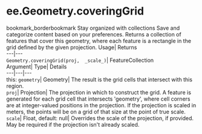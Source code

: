  
#  ee.Geometry.coveringGrid 
bookmark_borderbookmark Stay organized with collections  Save and categorize content based on your preferences. 
Returns a collection of features that cover this geometry, where each feature is a rectangle in the grid defined by the given projection. 
Usage| Returns  
---|---  
`Geometry.coveringGrid(proj,  _scale_)`| FeatureCollection  
Argument| Type| Details  
---|---|---  
this: `geometry`| Geometry| The result is the grid cells that intersect with this region.  
`proj`| Projection| The projection in which to construct the grid. A feature is generated for each grid cell that intersects 'geometry', where cell corners are at integer-valued positions in the projection. If the projection is scaled in meters, the points will be on a grid of that size at the point of true scale.  
`scale`| Float, default: null| Overrides the scale of the projection, if provided. May be required if the projection isn't already scaled.  
